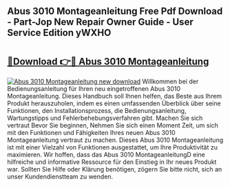 ## Abus 3010 Montageanleitung Free Pdf Download - Part-Jop New Repair Owner Guide - User Service Edition yWXHO

# <h2><a href="http://df70up.blite.top/?on=Abus+3010+Montageanleitung">🔗Download 👉🔴 Abus 3010 Montageanleitung</a></h2>

[![Abus 3010 Montageanleitung new download](https://i.imgur.com/lujVjoI.png)](http://df70up.blite.top/?on=Abus+3010+Montageanleitung)
Willkommen bei der Bedienungsanleitung für Ihren neu eingetroffenen Abus 3010 Montageanleitung. Dieses Handbuch soll Ihnen helfen, das Beste aus Ihrem Produkt herauszuholen, indem es einen umfassenden Überblick über seine Funktionen, den Installationsprozess, die Bedienungsanleitung, Wartungstipps und Fehlerbehebungsverfahren gibt. Machen Sie sich vertraut Bevor Sie beginnen, Nehmen Sie sich einen Moment Zeit, um sich mit den Funktionen und Fähigkeiten Ihres neuen Abus 3010 Montageanleitung vertraut zu machen. Dieses Abus 3010 Montageanleitung ist mit einer Vielzahl von Funktionen ausgestattet, um Ihre Produktivität zu maximieren. Wir hoffen, dass das Abus 3010 MontageanleitungD eine hilfreiche und informative Ressource für den Einstieg in Ihr neues Produkt war. Sollten Sie Hilfe oder Klärung benötigen, zögern Sie bitte nicht, sich an unser Kundendienstteam zu wenden.
